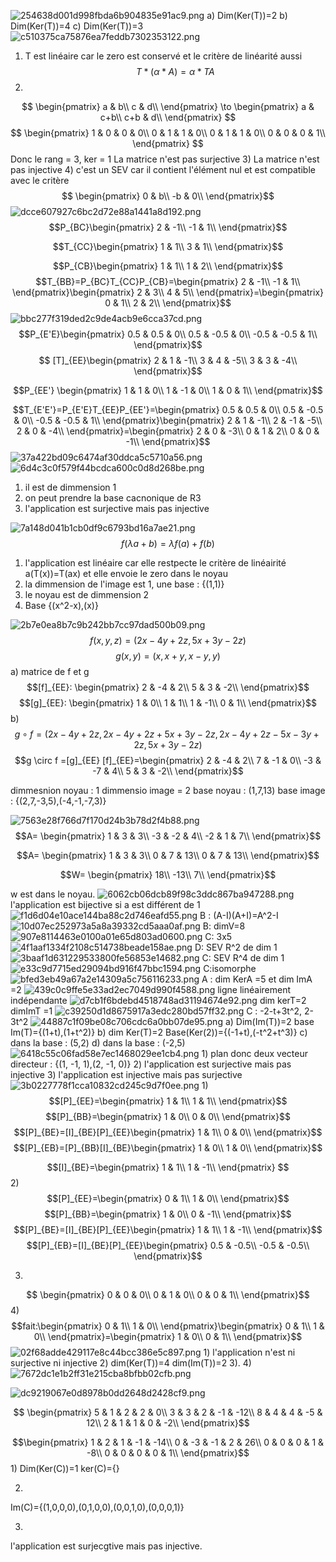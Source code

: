![254638d001d998fbda6b904835e91ac9.png](../../_resources/254638d001d998fbda6b904835e91ac9.png)
a) Dim(Ker(T))=2
b) Dim(Ker(T))=4
c) Dim(Ker(T))=3
![c510375ca75876ea7feddb7302353122.png](../../_resources/c510375ca75876ea7feddb7302353122.png)
1) T est linéaire car le zero est conservé et le critère de linéarité aussi
$$T*(\alpha*A)=\alpha*TA $$
2)
$$
\begin{pmatrix}
a & b\\
c & d\\
\end{pmatrix}
\to
\begin{pmatrix}
a & c+b\\
c+b & d\\
\end{pmatrix}
$$
$$
\begin{pmatrix}
1 & 0 & 0 & 0\\
0 & 1 & 1 & 0\\
0 & 1 & 1 & 0\\
0 & 0 & 0 & 1\\
\end{pmatrix}
$$ 
Donc le rang = 3, ker = 1
La matrice n'est pas surjective
3) La matrice n'est pas injective
4) c'est un SEV car il contient l'élément nul et est compatible avec le critère
$$
\begin{pmatrix}
0 & b\\
-b & 0\\
\end{pmatrix}$$
![dcce607927c6bc2d72e88a1441a8d192.png](../../_resources/dcce607927c6bc2d72e88a1441a8d192.png)
$$P_{BC}\begin{pmatrix}
2 & -1\\
-1 & 1\\
\end{pmatrix}$$

$$T_{CC}\begin{pmatrix}
1 & 1\\
3 & 1\\
\end{pmatrix}$$

$$P_{CB}\begin{pmatrix}
1 & 1\\
1 & 2\\
\end{pmatrix}$$
$$T_{BB}=P_{BC}T_{CC}P_{CB}=\begin{pmatrix}
2 & -1\\
-1 & 1\\
\end{pmatrix}\begin{pmatrix}
2 & 3\\
4 & 5\\
\end{pmatrix}=\begin{pmatrix}
0 & 1\\
2 & 2\\
\end{pmatrix}$$
![bbc277f319ded2c9de4acb9e6cca37cd.png](../../_resources/bbc277f319ded2c9de4acb9e6cca37cd.png)
$$P_{E'E}\begin{pmatrix}
0.5 & 0.5 & 0\\
0.5 & -0.5 & 0\\
 -0.5 & -0.5 & 1\\
\end{pmatrix}$$
$$
[T]_{EE}\begin{pmatrix}
2 & 1 & -1\\
3 & 4 & -5\\
3 & 3 & -4\\
\end{pmatrix}$$

$$P_{EE'} \begin{pmatrix}
1 & 1 & 0\\
1 & -1 & 0\\
1 & 0 & 1\\
\end{pmatrix}$$

$$T_{E'E'}=P_{E'E}T_{EE}P_{EE'}=\begin{pmatrix}
0.5 & 0.5 & 0\\
0.5 & -0.5 & 0\\
 -0.5 & -0.5 & 1\\
\end{pmatrix}\begin{pmatrix}
2 & 1 & -1\\
2 & -1 & -5\\
2 & 0 & -4\\
\end{pmatrix}=\begin{pmatrix}
2 & 0 & -3\\
0 & 1 & 2\\
0 & 0 & -1\\
\end{pmatrix}$$
![37a422bd09c6474af30ddca5c5710a56.png](../../_resources/37a422bd09c6474af30ddca5c5710a56.png)
![6d4c3c0f579f44bcdca600c0d8d268be.png](../../_resources/6d4c3c0f579f44bcdca600c0d8d268be.png)
1) il est de dimmension 1
2) on peut prendre la base cacnonique de R3
3) l'application est surjective mais pas injective

![7a148d041b1cb0df9c6793bd16a7ae21.png](../../_resources/7a148d041b1cb0df9c6793bd16a7ae21.png)
$$f(\lambda a + b)= \lambda f(a)+f(b)  $$
1) l'application est linéaire car elle restpecte le critère de linéairité a(T(x))=T(ax) et elle envoie le zero dans le noyau
2) la dimmension de l'image est 1, une base : {(1,1)}
3) le noyau est de dimmension 2
4) Base {(x^2-x),(x)}


![2b7e0ea8b7c9b242bb7cc97dad500b09.png](../../_resources/2b7e0ea8b7c9b242bb7cc97dad500b09.png)
$$ f(x,y,z)=(2x-4y+2z, 5x+3y-2z)$$
$$g(x,y)=(x,x+y,x-y, y) $$
a) matrice de f et g
$$[f]_{EE}: \begin{pmatrix}
2 & -4 & 2\\
5 & 3 & -2\\
\end{pmatrix}$$
$$[g]_{EE}: \begin{pmatrix}
1 & 0\\
1 & 1\\
1 & -1\\
0 & 1\\
\end{pmatrix}$$
b)
$$g \circ f = (2x-4y+2z,2x-4y+2z+5x+3y-2z,2x-4y+2z-5x-3y+2z, 5x+3y-2z)$$
$$g \circ f =[g]_{EE} [f]_{EE}=\begin{pmatrix}
2 & -4 & 2\\
7 & -1 & 0\\
-3 & -7 & 4\\
5 & 3 & -2\\
\end{pmatrix}$$

dimmesnion noyau : 1
dimmensio image = 2
base noyau : (1,7,13)
base image : {(2,7,-3,5),(-4,-1,-7,3)}

![7563e28f766d7f170d24b3b78d2f4b88.png](../../_resources/7563e28f766d7f170d24b3b78d2f4b88.png)
$$A= \begin{pmatrix}
1 & 3 & 3\\
-3 & -2 & 4\\
-2 & 1 & 7\\
\end{pmatrix}$$

$$A= \begin{pmatrix}
1 & 3 & 3\\
0 & 7 & 13\\
0 & 7 & 13\\
\end{pmatrix}$$

$$W= \begin{pmatrix}
18\\
-13\\
7\\
\end{pmatrix}$$

w est dans le noyau.
![6062cb06dcb89f98c3ddc867ba947288.png](../../_resources/6062cb06dcb89f98c3ddc867ba947288.png)
l'application est bijective si a est différent de 1
![f1d6d04e10ace144ba88c2d746eafd55.png](../../_resources/f1d6d04e10ace144ba88c2d746eafd55.png)
B : (A-I)(A+I)=A^2-I
![10d07ec252973a5a8a39332cd5aaa0af.png](../../_resources/10d07ec252973a5a8a39332cd5aaa0af.png)
B: dimV=8
![907e8114463e0100a01e65d803ad0600.png](../../_resources/907e8114463e0100a01e65d803ad0600.png)
C: 3x5
![4f1aaf1334f2108c514738beade158ae.png](../../_resources/4f1aaf1334f2108c514738beade158ae.png)
D: SEV R^2 de dim 1
![3baaf1d631229533800fe56853e14682.png](../../_resources/3baaf1d631229533800fe56853e14682.png)
C: SEV R^4 de dim 1
![e33c9d7715ed29094bd916f47bbc1594.png](../../_resources/e33c9d7715ed29094bd916f47bbc1594.png)
C:isomorphe
![bfed3eb49a67a2e14309a5c756116233.png](../../_resources/bfed3eb49a67a2e14309a5c756116233.png)
A : dim KerA =5 et dim ImA =2
![439c0c9ffe5e33ad2ec7049d990f4588.png](../../_resources/439c0c9ffe5e33ad2ec7049d990f4588.png)
ligne linéairement indépendante
![d7cb1f6bdebd4518748ad31194674e92.png](../../_resources/d7cb1f6bdebd4518748ad31194674e92.png)
dim kerT=2 dimImT =1
![c39250d1d8675917a3edc280bd57ff32.png](../../_resources/c39250d1d8675917a3edc280bd57ff32.png)
C : -2-t+3t^2, 2-3t^2
![44887c1f09be08c706cdc6a0bb07de95.png](../../_resources/44887c1f09be08c706cdc6a0bb07de95.png)
a)
Dim(Im(T))=2
base Im(T)={(1+t),(1+t^2)}
b)
dim Ker(T)=2
Base(Ker(2))={(-1+t),(-t^2+t^3)}
c)
dans la base : (5,2)
d)
dans la base : (-2,5)
![6418c55c06fad58e7ec1468029ee1cb4.png](../../_resources/6418c55c06fad58e7ec1468029ee1cb4.png)
1) 
plan donc deux vecteur directeur : 
{(1, -1, 1),(2, -1, 0)}
2)
l'application est surjective mais pas injective
3)
l'application est injective mais pas surjective
![3b0227778f1cca10832cd245c9d7f0ee.png](../../_resources/3b0227778f1cca10832cd245c9d7f0ee.png)
1)
$$[P]_{EE}=\begin{pmatrix}
1 & 1\\
1 & 1\\
\end{pmatrix}$$
$$[P]_{BB}=\begin{pmatrix}
1 & 0\\
0 & 0\\
\end{pmatrix}$$
$$[P]_{BE}=[I]_{BE}[P]_{EE}\begin{pmatrix}
1 & 1\\
0 & 0\\
\end{pmatrix}$$
$$[P]_{EB}=[P]_{BB}[I]_{BE}\begin{pmatrix}
1 & 0\\
1 & 0\\
\end{pmatrix}$$

$$[I]_{BE}=\begin{pmatrix}
1 & 1\\
1 & -1\\
\end{pmatrix}
$$
2)
$$[P]_{EE}=\begin{pmatrix}
0 & 1\\
1 & 0\\
\end{pmatrix}$$
$$[P]_{BB}=\begin{pmatrix}
1 & 0\\
0 & -1\\
\end{pmatrix}$$
$$[P]_{BE}=[I]_{BE}[P]_{EE}\begin{pmatrix}
1 & 1\\
1 & -1\\
\end{pmatrix}$$
$$[P]_{EB}=[I]_{BE}[P]_{EE}\begin{pmatrix}
0.5 & -0.5\\
-0.5 & -0.5\\
\end{pmatrix}$$

3)
$$
\begin{pmatrix}
0 & 0 & 0\\
0 & 1 & 0\\
0 & 0 & 1\\
\end{pmatrix}$$
4)
$$fait:\begin{pmatrix}
0 & 1\\
1 & 0\\
\end{pmatrix}\begin{pmatrix}
0 & 1\\
1 & 0\\
\end{pmatrix}=\begin{pmatrix}
1 & 0\\
0 & 1\\
\end{pmatrix}$$
![02f68adde429117e8c44bcc386e5c897.png](../../_resources/02f68adde429117e8c44bcc386e5c897.png)
1) 
l'application n'est ni surjective ni injective
2) dim(Ker(T))=4  dim(Im(T))=2
3).
4)
![7672dc1e1b2ff31e215cba8bfbb02cfb.png](../../_resources/7672dc1e1b2ff31e215cba8bfbb02cfb.png)

![dc9219067e0d8978b0dd2648d2428cf9.png](../../_resources/dc9219067e0d8978b0dd2648d2428cf9.png)


$$
\begin{pmatrix}
5 & 1 & 2 & 2 & 0\\
3 & 3 & 2 & -1 & -12\\
8 & 4 & 4 & -5 & 12\\
2 & 1 & 1 & 0 & -2\\
\end{pmatrix}$$

$$\begin{pmatrix}
1 & 2 & 1 & -1 & -14\\
0 & -3 & -1 & 2 & 26\\
0 & 0 & 0 & 1 & -8\\
0 & 0 & 0 & 0 & 1\\
\end{pmatrix}$$
1)
Dim(Ker(C))=1
ker(C)={}

2)
Im(C)={(1,0,0,0),(0,1,0,0),(0,0,1,0),(0,0,0,1)}

3)
l'application est surjecgtive mais pas injective.
